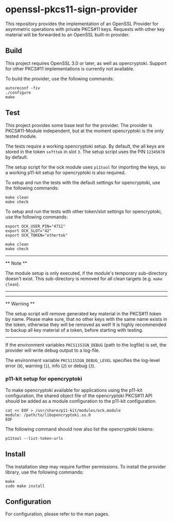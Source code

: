 # openssl-pkcs11-sign-provider

This repository provides the implementation of an OpenSSL Provider for
asymmetric operations with private PKCS\#11 keys. Requests with other key
material will be forwarded to an OpenSSL built-in provider.

## Build

This project requires OpenSSL 3.0 or later, as well as opencryptoki.
Support for other PKCS\#11 implementations is currently not available.

To build the provider, use the following commands:

```
autoreconf -fiv
./configure
make
```

## Test

This project provides some base test for the provider. The provider is
PKCS\#11-Module independent, but at the moment opencryptoki is the only
tested module.

The tests require a working opencryptoki setup. By default, the all keys are
stored in the token `softtok` in slot `3`. The setup script uses the PIN
`12345678` by default.

The setup script for the ock module uses `p11tool` for importing the keys,
so a working p11-kit setup for opencryptoki is also required.

To setup and run the tests with the default settings for opencryptoki,
use the following commands:

```
make clean
make check
```

To setup and run the tests with other token/slot settings for
opencryptoki, use the following commands:

```
export OCK_USER_PIN="4711"
export OCK_SLOT="42"
export OCK_TOKEN="othertok"

make clean
make check
```

---
** Note **

The module setup is only executed, if the module's temporary
sub-directory doesn't exist. This sub-directory is removed for all
clean targets (e.g. `make clean`).

---

---
** Warning **

The setup script will remove generated key material in the PKCS\#11
token by name. Please make sure, that no other keys with the same name
exists in the token, otherwise they will be removed as well!  It is
highly recommended to backup all key material of a token, before
starting with testing.

---

If the environment variables `PKCS11SIGN_DEBUG` (path to the logfile)
is set, the provider will write debug output to a log-file.

The environment variable `PKCS11SIGN_DEBUG_LEVEL` specifies the
log-level error (`0`), warning (`1`), info (`2`) or debug (`3`).

### p11-kit setup for opencryptoki

To make opencryptoki available for applications using the p11-kit
configuration, the shared object file of the opencryptoki PKCS\#11 API
should be added as a module configuration to the p11-kit configuration.

```
cat << EOF > /usr/share/p11-kit/modules/ock.module
module: /path/to/libopencryptoki.so.0
EOF
```

The following command should now also list the opencryptoki tokens:

```
p11tool --list-token-urls
```

## Install

The installation step may require further permissions. To install the
provider library, use the following commands:

```
make
sudo make install
```

## Configuration

For configuration, please refer to the man pages.
